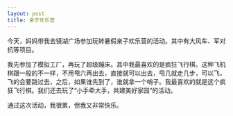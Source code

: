 ```yaml
---
layout: post
title: 亲子欢乐营
---
```



今天，妈妈带我去镜湖广场参加玩转暑假亲子欢乐营的活动。其中有大风车、军对抗等项目。

我先参加了模拟工厂，再玩了超级蹦床。其中我最喜欢的是疯狂飞行棋。这种飞机棋跟一般的不一样，不用甩六再出去，直接就可以出去，甩几就走几步，可以飞，飞的会要跳过去，之后，如果谁先到了，谁就拿一个哨子。我最喜欢的就是这个疯狂飞行棋。我们还去玩了“小手牵大手，共建美好家园”的活动。

通过这次活动，我很累，但我又非常快乐。
